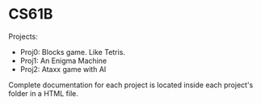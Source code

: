 # CS61B

Projects:

- Proj0: Blocks game. Like Tetris.
- Proj1: An Enigma Machine
- Proj2: Ataxx game with AI

Complete documentation for each project is located inside each project's folder in a HTML file. 
